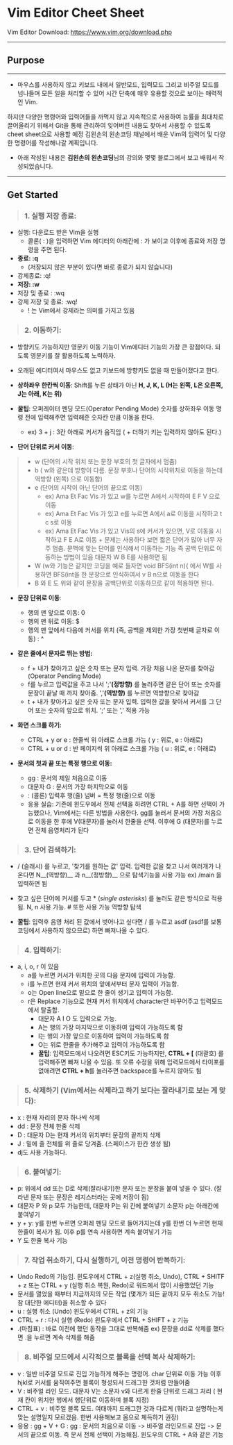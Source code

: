 Vim Editor Cheet Sheet
=========
Vim Editor Download: https://www.vim.org/download.php
***
## Purpose
---------

- 마우스를 사용하지 않고 키보드 내에서 일반모드, 입력모드 그리고 비주얼 모드를 넘나들며 모든 일을 처리할 수 있어 시간 단축에 매우 유용할 것으로 보이는 매력적인 Vim.

하지만 다양한 명령어와 입력어들을 까먹지 않고 지속적으로 사용하여 능률을 최대치로 끌어올리기 위해서 Git을 통해 관리하여 잊어버린 내용도 찾아서 사용할 수 있도록 cheet sheet으로 사용할 예정
김왼손의 왼손코딩 채널에서 배운 Vim의 입력어 및 다양한 명령어를  작성해나갈 계획입니다.

- 아래 작성된 내용은 **김왼손의 왼손코딩**님의 강의와 몇몇 블로그에서 보고 배워서 작성되었습니다.

---------
## Get Started
> ### 1. 실행 저장 종료: 
 - 실행: 다운로드 받은 Vim을 실행
      + 콜론( : )을 입력하면 Vim 에디터의 아래칸에 : 가 보이고 이후에 종료와 저장 명령을 주면 된다.
 - **종료: :q**
      + (저장되지 않은 부분이 있다면 바로 종료가 되지 않습니다)
 - 강제종료: :q!
 - **저장: :w**
 - 저장 및 종료 : :wq
 - 강제 저장 및 종료: :wq!
      + ! 는 Vim에서 강제라는 의미를 가지고 있음

> ### 2. 이동하기:
 - 방향키도 가능하지만 영문키 이동 기능이 Vim에디터 기능의 가장 큰 장점이다. 되도록 영문키를 잘 활용하도록 노력하자.
 - 오래된 에디터여서 마우스도 없고 키보드에 방향키도 없을 때 만들어졌다고 한다.
  
 - __상하좌우 한칸씩 이동__: Shift를 누른 상태가 아닌 __H, J, K, L (H는 왼쪽, L은 오른쪽, J는 아래, K는 위)__
 - **꿀팁**: 오퍼레이터 펜딩 모드(Operator Pending Mode) 숫자를 상하좌우 이동 명령 전에 입력해주면 입력해준 숫자칸 만큼 이동을 한다.
     +  ex) 3 + j : 3칸 아래로 커서가 움직임 ( + 더하기 키는 입력하지 않아도 된다.)
- __단어 단위로 커서 이동__:
> - w (단어의 시작 위치 또는 문장 부호의 첫 글자에서 멈춤)
> - b ( w와 같은데 방향이 다름. 문장 부호나 단어의 시작위치로 이동을 하는데 역방향 (왼쪽) 으로 이동함)
> - e (단어의 시작이 아닌 단어의 끝으로 이동)
>      +   ex) Ama Et Fac Vis 가 있고 w를 누르면 A에서 시작하여 E F V 으로 이동
>      +   ex) Ama Et Fac Vis 가 있고 e를 누르면 A에서 a로 이동을 시작하고 t c s로 이동
>      +   ex) Ama Et Fac Vis 가 있고 Vis의 s에 커서가 있으면, V로 이동을 시작하고 F E A로 이동
     + 문제는 사용하다 보면 짧은 단어가 많아 너무 자주 멈춤. 문맥에 맞는 단어를 인식해서 이동하는 기능 즉 공백 단위로 이동하는 방법이 있음
     대문자 W B E를 사용하면 됨
> -  W (w와 기능은 같지만 코딩을 예로 들자면 void BFS(int n){ 에서 W를 사용하면 BFS(int을 한 문장으로 인식하여서 v B n으로 이동을 한다
> -  B 와 E 도 위와 같이 문장을 공백단위로 이동하므로 같이 적용하면 된다.

- __문장 단위로 이동__:
     +  행의 맨 앞으로 이동: 0
     +  행의 맨 뒤로 이동: $
     +  행의 맨 앞에서 다음에 커서를 위치 (즉, 공백을 제외한 가장 첫번째 글자로 이동) : ^

- __같은 줄에서 문자로 뛰는 방법:__
     +  f + 내가 찾아가고 싶은 숫자 또는 문자 입력. 가장 처음 나온 문자를 찾아감 (Operator Pending Mode)
     +  f를 누르고 입력값을 주고 나서 ';'__(정방향)__ 를 눌러주면 같은 단어 또는 숫자를 문장이 끝날 때 까지 찾아줌. ','__(역방향)__ 를 누르면 역방향으로 찾아감
     +  t + 내가 찾아가고 싶은 숫자 또는 문자 입력. 입력한 값을 찾아서 커서를 그 단어 또는 숫자의 앞으로 위치. ';' 또는 ',' 적용 가능

- __화면 스크롤 하기:__
     + CTRL + y or e : 한줄씩 위 아래로 스크롤 가능 ( y : 위로, e : 아래로)
     + CTRL + u or d : 반 페이지씩 위 아래로 스크롤 가능 ( u : 위로, e : 아래로)

- __문서의 첫과 끝 또는 특정 행으로 이동:__
     + gg : 문서의 제일 처음으로 이동
     + 대문자 G : 문서의 가장 마지막으로 이동
     + : (콜론) 입력후 행(줄) 넘버 = 특정 행(줄)으로 이동
     + 응용 실습: 기존에 윈도우에서 전체 선택을 하려면 CTRL + A를 하면 선택이 가능했으나, Vim에서는 다른 방법을 사용한다.
     gg를 눌러서 문서의 가장 처음으로 이동을 한 후에 V(대문자)를 눌러서 한줄을 선택. 이후에 G (대문자)를 누르면 전체 음영처리가 된다
     

> ### 3. 단어 검색하기:
  - / (슬래시) 를 누르고, '찾기를 원하는 값' 입력. 입력한 값을 찾고 나서 여러개가 나온다면 N__(역방향)__ 과 n__(정방향)__ 으로 탐색기능을 사용 가능 ex) /main 을 입력하면 됨
  - 찾고 싶은 단어에 커서를 두고 * (*single asterisks*) 를 눌러도 같은 방식으로 적용 됨. N, n 사용 가능. # 또한 사용 가능 역방향 탐색

  - **꿀팁**: 입력후 음영 처리 된 값에서 벗어나고 싶다면 / 를 누르고 asdf (asdf를 보통 코딩에서 사용하지 않으므로) 하면 빠져나올 수 있다.



> ### 4. 입력하기:
- a, i, o, r 이 있음
     + a를 누르면 커서가 위치한 곳의 다음 문자에 입력이 가능함.
     + i를 누르면 현재 커서 위치의 앞에서부터 문자 입력이 가능함.
     + o는 Open line으로 밑으로 한 줄이 생기고 입력이 가능함.
     + r은 Replace 기능으로 현재 커서 위치에서 character만 바꾸어주고 입력모드에서 탈출함.
          + 대문자 A I O 도 입력으로 가능.
          + A는 행의 가장 마지막으로 이동하여 입력이 가능하도록 함
          + I는 행의 가장 앞으로 이동하여 입력이 가능하도록 함
          + O는 위로 한줄을 추가해주고 입력이 가능하도록 함
          + __꿀팁__: 입력모드에서 나오려면 ESC키도 가능하지만, __CTRL + [__ (대괄호) 를 입력해주면 빠져 나올 수 있음. 또 오류 수정을 위해 입력모드에서 타이포를 없애려면 **CTRL + h**를 눌러주면 backspace를 누르지 않아도 됨



> ### 5. 삭제하기 (Vim에서는 삭제라고 하기 보다는 잘라내기로 보는 게 맞다):
- x : 현재 자리의 문자 하나씩 삭제
- dd : 문장 전체 한줄 삭제
- D : 대문자 D는 현재 커서의 위치부터 문장의 끝까지 삭제
- J : 밑에 줄 전체를 위 줄로 당겨줌. (스페이스가 한칸 생성 됨)
- dj도 사용 가능하다.

> ### 6. 붙여넣기:
- p: 위에서 dd 또는 D로 삭제(잘라내기)한 문자 또는 문장을 붙여 넣을 수 있다. (잘라낸 문자 또는 문장은 레지스터라는 곳에 저장이 됨)
- 대문자 P 와 p 모두 가능한데, 대문자 P는 위 칸에 붙여넣기 소문자 p는 아래칸에 붙여넣기
- y + y: y를 한번 누르면 오퍼레 펜딩 모드로 들어가지는데 y를 한번 더 누르면 현재  한줄이 복사가 됨. 이후 p를 연속 사용하면 계속 붙여넣기 가능
- Y 도 한줄 복사 기능


> ### 7. 작업 취소하기, 다시 실행하기, 이전 명령어 반복하기:
- Undo Redo의 기능임. 윈도우에서 CTRL + z(실행 취소, Undo), CTRL + SHITF + z 또는 CTRL + y (실행 취소 복원, Redo)로 워드에서 많이 사용했었던 기능
- 문서를 열었을 때부터 지금까지의 모든 작업 (몇개가 되든 끝까지 모두 취소도 가능! 참 대단한 에디터)을 취소할 수 있다 
- u : 실행 취소 (Undo) 윈도우에서 CTRL + z의 기능
- CTRL + r : 다시 실행 (Redo) 윈도우에서 CTRL + SHIFT + z 기능
- .(마침표) : 바로 이전에 했던 동작을 그대로 반복해줌 ex) 문장을 dd로 삭제를 했다면 .을 누르면 계속 삭제를 해줌

> ### 8. 비주얼 모드에서 시각적으로 블록을 선택 복사 삭제하기:
- v : 일반 비주얼 모드로 진입 가능하게 해주는 명령어. char 단위로 이동 가능 이후 hjkl로 커서를 움직여주면 블록이 형성되서 드래그한 것처럼 만들어줌
- V : 비주얼 라인 모드. 대문자 V는 소문자 v와 다르게 한줄 단위로 드래그 처리 ( 현재 칸이 위치한 행에서 행단위로 이동하며 블록 지정)
- CTRL + v : 비주얼 블록 모드. 여태까지 드래그한 것과 다르게 (뭐라고 설명하는게 맞는 설명일지 모르겠음. 한번 사용해보고 몸으로 체득하기 권장)
- 응용 : gg + V + G : gg : 문서의 처음으로 이동  -> 비주얼 라인모드로 진입 -> 문서의 끝으로 이동. 즉 문서 전체 선택이 가능해짐. 윈도우의 CTRL + A와 같은 기능
